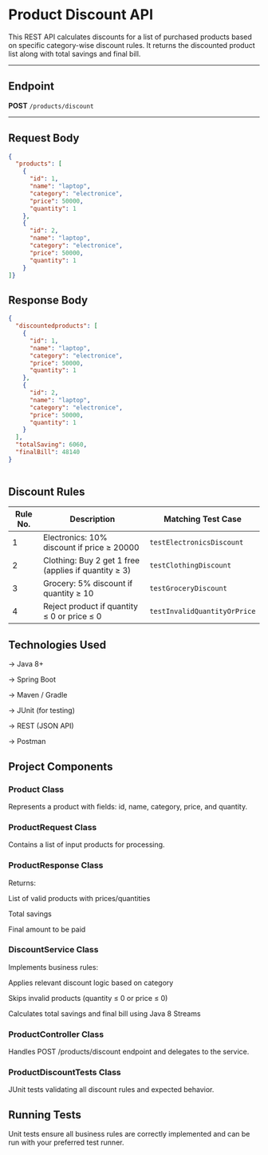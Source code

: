 # Product Discount API

This REST API calculates discounts for a list of purchased products based on specific category-wise discount rules. It returns the discounted product list along with total savings and final bill.

---

## Endpoint

**POST** `/products/discount`

---

## Request Body

```json
{
  "products": [
    {
      "id": 1,
      "name": "laptop",
      "category": "electronice",
      "price": 50000,
      "quantity": 1
    },
    {
      "id": 2,
      "name": "laptop",
      "category": "electronice",
      "price": 50000,
      "quantity": 1
    }
]}

```

## Response Body


```json
{
  "discountedproducts": [
    {
      "id": 1,
      "name": "laptop",
      "category": "electronice",
      "price": 50000,
      "quantity": 1
    },
    {
      "id": 2,
      "name": "laptop",
      "category": "electronice",
      "price": 50000,
      "quantity": 1
    }
  ],
  "totalSaving": 6060,
  "finalBill": 48140
}
 
```

## Discount Rules
| Rule No. | Description                                          | Matching Test Case           |
| -------- | ---------------------------------------------------- | ---------------------------- |
| 1        | Electronics: 10% discount if price ≥ 20000           | `testElectronicsDiscount`    |
| 2        | Clothing: Buy 2 get 1 free (applies if quantity ≥ 3) | `testClothingDiscount`       |
| 3        | Grocery: 5% discount if quantity ≥ 10                | `testGroceryDiscount`        |
| 4        | Reject product if quantity ≤ 0 or price ≤ 0          | `testInvalidQuantityOrPrice` |


## Technologies Used

-> Java 8+

-> Spring Boot

-> Maven / Gradle

-> JUnit (for testing)

-> REST (JSON API)

-> Postman

## Project Components
### Product Class

Represents a product with fields: id, name, category, price, and quantity.

### ProductRequest Class

Contains a list of input products for processing.

### ProductResponse Class

Returns:

List of valid products with prices/quantities

Total savings

Final amount to be paid

### DiscountService Class

Implements business rules:

Applies relevant discount logic based on category

Skips invalid products (quantity ≤ 0 or price ≤ 0)

Calculates total savings and final bill using Java 8 Streams

### ProductController Class

Handles POST /products/discount endpoint and delegates to the service.

### ProductDiscountTests Class

JUnit tests validating all discount rules and expected behavior.

## Running Tests

Unit tests ensure all business rules are correctly implemented and can be run with your preferred test runner.
